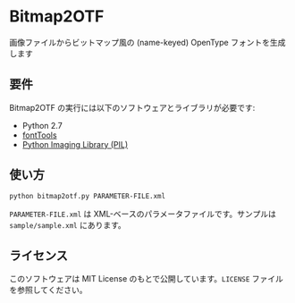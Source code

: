 # Bitmap2OTF
画像ファイルからビットマップ風の (name-keyed) OpenType フォントを生成します

## 要件
Bitmap2OTF の実行には以下のソフトウェアとライブラリが必要です:

- Python 2.7
- [fontTools](https://github.com/behdad/fonttools)
- [Python Imaging Library (PIL)](http://www.pythonware.com/products/pil/)

## 使い方
`python bitmap2otf.py PARAMETER-FILE.xml`

`PARAMETER-FILE.xml` は XML-ベースのパラメータファイルです。サンプルは
`sample/sample.xml` にあります。

## ライセンス
このソフトウェアは MIT License のもとで公開しています。`LICENSE`
ファイルを参照してください。
